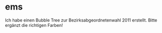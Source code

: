 # ems
Ich habe einen Bubble Tree zur Bezirksabgeordnetenwahl 2011 erstellt.
Bitte ergänzt die richtigen Farben!
